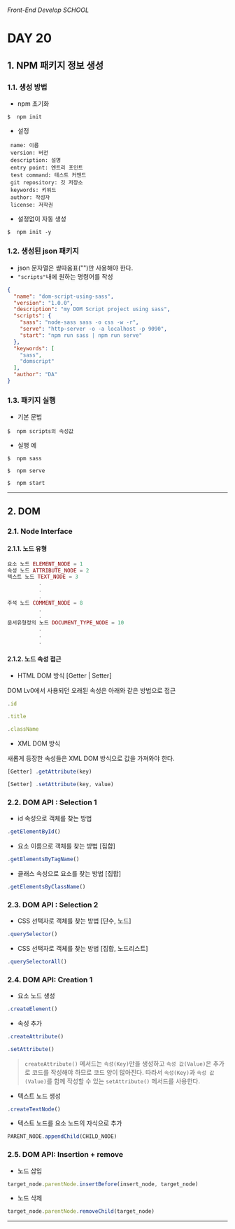 ###### Front-End Develop SCHOOL

# DAY 20
## 1. NPM 패키지 정보 생성
### 1.1. 생성 방법
- npm 초기화
```
$  npm init
```

- 설정
```
 name: 이름
 version: 버전
 description: 설명
 entry point: 엔트리 포인트
 test command: 테스트 커맨드
 git repository: 깃 저장소
 keywords: 키워드
 author: 작성자
 license: 저작권
```

- 설정없이 자동 생성
```
$  npm init -y
```

### 1.2. 생성된 json 패키지
- json 문자열은 쌍따옴표("")만 사용해야 한다.
- `"scripts"`내에 원하는 명령어를 작성
```json
{
  "name": "dom-script-using-sass",
  "version": "1.0.0",
  "description": "my DOM Script project using sass",
  "scripts": {
    "sass": "node-sass sass -o css -w -r",
    "serve": "http-server -o -a localhost -p 9090",
    "start": "npm run sass | npm run serve"
  },
  "keywords": [
    "sass",
    "domscript"
  ],
  "author": "DA"
}
```

### 1.3. 패키지 실행
- 기본 문법
```
$  npm scripts의 속성값
```
- 실행 예
```
$  npm sass
```
```
$  npm serve
```
```
$  npm start
```


---

## 2. DOM
### 2.1. Node Interface
#### 2.1.1. 노드 유형
```js
요소 노드 ELEMENT_NODE = 1
속성 노드 ATTRIBUTE_NODE = 2
텍스트 노드 TEXT_NODE = 3
          .
          .
          .
주석 노드 COMMENT_NODE = 8
          .
          .
문서유형정의 노드 DOCUMENT_TYPE_NODE = 10
          .
          .
          .

```
#### 2.1.2. 노드 속성 접근
- HTML DOM 방식 [Getter | Setter]

DOM Lv0에서 사용되던 오래된 속성은 아래와 같은 방법으로 접근

```js
.id

.title

.className
```

- XML DOM 방식

새롭게 등장한 속성들은 XML DOM 방식으로 값을 가져와야 한다.
```js
[Getter] .getAttribute(key)

[Setter] .setAttribute(key, value)
```

### 2.2. DOM API : Selection 1
- id 속성으로 객체를 찾는 방법
```js
.getElementById()
```
- 요소 이름으로 객체를 찾는 방법 [집합]
```js
.getElementsByTagName()
```
- 클래스 속성으로 요소를 찾는 방법 [집합]
```js
.getElementsByClassName()
```


### 2.3. DOM API : Selection 2
- CSS 선택자로 객체를 찾는 방법 [단수, 노드]
```js
.querySelector()
```
- CSS 선택자로 객체를 찾는 방법 [집합, 노드리스트]
```js
.querySelectorAll()
```

### 2.4. DOM API: Creation 1
- 요소 노드 생성
```js
.createElement()
```
- 속성 추가
```js
.createAttribute()

.setAttribute()
```
> `createAttribute()` 메서드는 `속성(Key)`만을 생성하고 `속성 값(Value)`은 추가로 코드를 작성해야 하므로 코드 양이 많아진다.
따라서 `속성(Key)`과 `속성 값(Value)`를 함께 작성할 수 있는 `setAttribute()` 메서드를 사용한다.

- 텍스트 노드 생성
```js
.createTextNode()
```
- 텍스트 노드를 요소 노드의 자식으로 추가
```js
PARENT_NODE.appendChild(CHILD_NODE)
```

### 2.5. DOM API: Insertion + remove
- 노드 삽입
```js
target_node.parentNode.insertBefore(insert_node, target_node)
```
- 노드 삭제
```js
target_node.parentNode.removeChild(target_node)
```
----------
